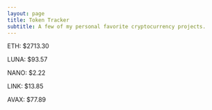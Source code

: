 ```yaml
---
layout: page
title: Token Tracker
subtitle: A few of my personal favorite cryptocurrency projects.
---
```


<!--BEGINCRYPTOINPUT-->
ETH: $2713.30

LUNA: $93.57

NANO: $2.22

LINK: $13.85

AVAX: $77.89

<!--ENDCRYPTOINPUT-->
